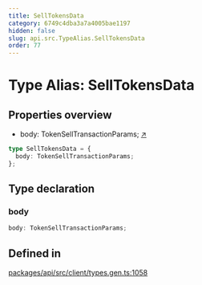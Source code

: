 ```yaml
---
title: SellTokensData
category: 6749c4dba3a7a4005bae1197
hidden: false
slug: api.src.TypeAlias.SellTokensData
order: 77
---
```


# Type Alias: SellTokensData

## Properties overview

- body:  TokenSellTransactionParams; [↗](#body)

```ts
type SellTokensData = {
  body: TokenSellTransactionParams;
};
```

## Type declaration

### body

```ts
body: TokenSellTransactionParams;
```

## Defined in

[packages/api/src/client/types.gen.ts:1058](https://github.com/zkcloudworker/minatokens-lib/blob/main/packages/api/src/client/types.gen.ts#L1058)
